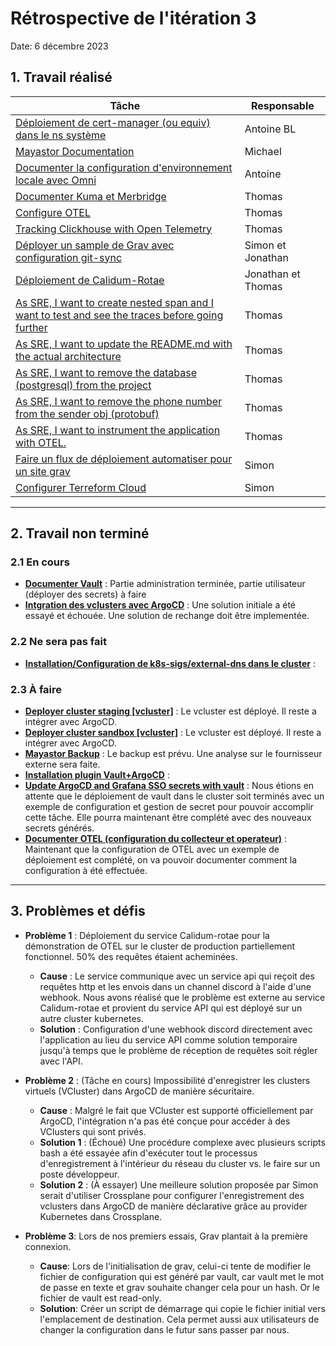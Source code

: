 # Rétrospective de l'itération 3

Date: 6 décembre 2023

## 1. Travail réalisé

| Tâche | Responsable |
| -------------------------------------------------------------------------------------------------------------------------------------------------------------- | ------------------ |
| [Déploiement de cert-manager (ou equiv) dans le ns système](https://github.com/ClubCedille/Plateforme-Cedille/issues/26) | Antoine BL |
| [Mayastor Documentation](https://github.com/ClubCedille/Plateforme-Cedille/issues/24) | Michael |
| [Documenter la configuration d'environnement locale avec Omni](https://github.com/ClubCedille/Plateforme-Cedille/issues/19) | Antoine |
| [Documenter Kuma et Merbridge](https://github.com/ClubCedille/Plateforme-Cedille/issues/29) | Thomas |
| [Configure OTEL](https://github.com/ClubCedille/Plateforme-Cedille/issues/60) | Thomas |
| [Tracking Clickhouse with Open Telemetry](https://github.com/ClubCedille/Plateforme-Cedille/issues/63) | Thomas |
| [Déployer un sample de Grav avec configuration git-sync](https://github.com/ClubCedille/Plateforme-Cedille/issues/97) | Simon et Jonathan |
| [Déploiement de Calidum-Rotae](https://github.com/ClubCedille/Plateforme-Cedille/issues/98) | Jonathan et Thomas |
| [As SRE, I want to create nested span and I want to test and see the traces before going further](https://github.com/ClubCedille/Plateforme-Cedille/issues/83) | Thomas |
| [As SRE, I want to update the README.md with the actual architecture](https://github.com/ClubCedille/Plateforme-Cedille/issues/71) | Thomas |
| [As SRE, I want to remove the database (postgresql) from the project](https://github.com/ClubCedille/Plateforme-Cedille/issues/70) | Thomas |
| [As SRE, I want to remove the phone number from the sender obj (protobuf)](https://github.com/ClubCedille/Plateforme-Cedille/issues/69) | Thomas |
| [As SRE, I want to instrument the application with OTEL.](https://github.com/ClubCedille/Plateforme-Cedille/issues/68) | Thomas |
| [Faire un flux de déploiement automatiser pour un site grav](https://github.com/ClubCedille/Plateforme-Cedille/issues/132) | Simon |
| [Configurer Terreform Cloud](https://github.com/ClubCedille/Plateforme-Cedille/issues/133) | Simon |

---

## 2. Travail non terminé

### 2.1 En cours

- **[Documenter
  Vault](https://github.com/ClubCedille/Plateforme-Cedille/issues/69)** : Partie
  administration terminée, partie utilisateur (déployer des secrets) à faire
- **[Intgration des vclusters avec
  ArgoCD](https://github.com/ClubCedille/Plateforme-Cedille/pull/129)** : Une
  solution initiale a été essayé et échouée. Une solution de rechange doit être
  implementée.

### 2.2 Ne sera pas fait

- **[Installation/Configuration de k8s-sigs/external-dns dans le
  cluster](https://github.com/ClubCedille/Plateforme-Cedille/issues/35)** :

### 2.3 À faire

- **[Deployer cluster staging
  [vcluster]](https://github.com/ClubCedille/Plateforme-Cedille/issues/6)** : Le
  vcluster est déployé. Il reste a intégrer avec ArgoCD.
- **[Deployer cluster sandbox
  [vcluster]](https://github.com/ClubCedille/Plateforme-Cedille/issues/7)** : Le
  vcluster est déployé. Il reste a intégrer avec ArgoCD.
- **[Mayastor
  Backup](https://github.com/ClubCedille/Plateforme-Cedille/issues/23)** : Le
  backup est prévu. Une analyse sur le fournisseur externe sera faite.
- **[Installation plugin
  Vault+ArgoCD](https://github.com/ClubCedille/Plateforme-Cedille/issues/103)**
  :
- **[Update ArgoCD and Grafana SSO secrets with
  vault](https://github.com/ClubCedille/Plateforme-Cedille/issues/110)** : Nous
  étions en attente que le déploiement de vault dans le cluster soit terminés
  avec un exemple de configuration et gestion de secret pour pouvoir accomplir
  cette tâche. Elle pourra maintenant être complété avec des nouveaux secrets
  générés.
- **[Documenter OTEL (configuration du collecteur et
  operateur)](https://github.com/ClubCedille/Plateforme-Cedille/issues/121)** :
  Maintenant que la configuration de OTEL avec un exemple de déploiement est
  complété, on va pouvoir documenter comment la configuration à été effectuée.

---

## 3. Problèmes et défis

- **Problème 1** : Déploiement du service Calidum-rotae pour la démonstration de
  OTEL sur le cluster de production partiellement fonctionnel. 50% des requêtes
  étaient acheminées.
  - **Cause** : Le service communique avec un service api qui reçoit des
    requêtes http et les envois dans un channel discord à l'aide d'une
    webhook. Nous avons réalisé que le problème est externe au service
    Calidum-rotae et provient du service API qui est déployé sur un autre
    cluster kubernetes.
  - **Solution** : Configuration d'une webhook discord directement avec
    l'application au lieu du service API comme solution temporaire jusqu'à temps
    que le problème de réception de requêtes soit régler avec l'API.

- **Problème 2** : (Tâche en cours) Impossibilité d'enregistrer les clusters
  virtuels (VCluster) dans ArgoCD de manière sécuritaire.
  - **Cause** : Malgré le fait que VCluster est supporté officiellement par
    ArgoCD, l'intégration n'a pas été conçue pour accéder à des VClusters qui
    sont privés.
  - **Solution 1** : (Échoué) Une procédure complexe avec plusieurs scripts bash
    a été essayée afin d'exécuter tout le processus d'enregistrement à
    l'intérieur du réseau du cluster vs. le faire sur un poste développeur.
  - **Solution 2** : (À essayer) Une meilleure solution proposée par Simon
    serait d'utiliser Crossplane pour configurer l'enregistrement des vclusters
    dans ArgoCD de manière déclarative grâce au provider Kubernetes dans
    Crossplane.

- **Problème 3**: Lors de nos premiers essais, Grav plantait à la première
  connexion.
  - **Cause**: Lors de l'initialisation de grav, celui-ci tente de modifier le
    fichier de configuration qui est généré par vault, car vault met le mot de
    passe en texte et grav souhaite changer cela pour un hash. Or le fichier de
    vault est read-only.
  - **Solution**: Créer un script de démarrage qui copie le fichier initial vers
    l'emplacement de destination. Cela permet aussi aux utilisateurs de changer
    la configuration dans le futur sans passer par nous.
